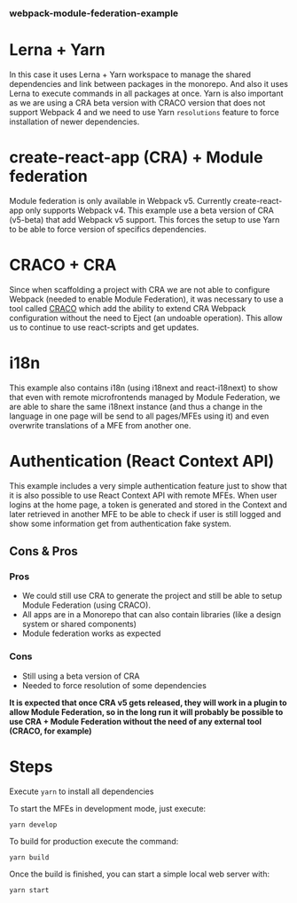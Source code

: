### webpack-module-federation-example

# Lerna + Yarn 

In this case it uses Lerna + Yarn workspace to manage the shared dependencies and link between packages in the monorepo. And also it uses Lerna to execute commands in all packages at once. Yarn is also important as we are using a CRA beta version with CRACO version that does not support Webpack 4 and we need to use Yarn `resolutions` feature to force installation of newer dependencies. 

# create-react-app (CRA) + Module federation

Module federation is only available in Webpack v5. Currently create-react-app only supports Webpack v4. This example use a beta version of CRA (v5-beta) that add Webpack v5 support. This forces the setup to use Yarn to be able to force version of specifics dependencies. 

# CRACO + CRA

Since when scaffolding a project with CRA we are not able to configure Webpack (needed to enable Module Federation), it was necessary to use a tool called [CRACO](https://github.com/gsoft-inc/craco) which add the ability to extend CRA Webpack configuration without the need to Eject (an undoable operation). This allow us to continue to use react-scripts and get updates.


# i18n

This example also contains i18n (using i18next and react-i18next) to show that even with remote microfrontends managed by Module Federation, we are able to share the same i18next instance (and thus a change in the language in one page will be send to all pages/MFEs using it) and even overwrite translations of a MFE from another one.

# Authentication (React Context API)

This example includes a very simple authentication feature just to show that it is also possible to use React Context API with remote MFEs. When user logins at the home page, a token is generated and stored in the Context and later retrieved in another MFE to be able to check if user is still logged and show some information get from authentication fake system.

## Cons & Pros

### Pros

- We could still use CRA to generate the project and still be able to setup Module Federation (using CRACO).
- All apps are in a Monorepo that can also contain libraries (like a design system or shared components)
- Module federation works as expected

### Cons

- Still using a beta version of CRA
- Needed to force resolution of some dependencies

**It is expected that once CRA v5 gets released, they will work in a plugin to allow Module Federation, so in the long run it will probably be possible to use CRA + Module Federation without the need of any external tool (CRACO, for example)**

# Steps

Execute `yarn` to install all dependencies

To start the MFEs in development mode, just execute:

`yarn develop`

To build for production execute the command:

`yarn build`

Once the build is finished, you can start a simple local web server with:

`yarn start`